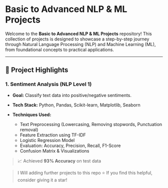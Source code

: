# Basic to Advanced NLP & ML Projects

Welcome to the **Basic to Advanced NLP & ML Projects** repository! This collection of projects is designed to showcase a step-by-step journey through Natural Language Processing (NLP) and Machine Learning (ML), from foundational concepts to practical applications.

---

## 🚀 Project Highlights

### 1. **Sentiment Analysis (NLP Level 1)**

* **Goal:** Classify text data into positive/negative sentiments.
* **Tech Stack:** Python, Pandas, Scikit-learn, Matplotlib, Seaborn
* **Techniques Used:**

  * Text Preprocessing (Lowercasing, Removing stopwords, Punctuation removal)
  * Feature Extraction using TF-IDF
  * Logistic Regression Model
  * Evaluation: Accuracy, Precision, Recall, F1-Score
  * Confusion Matrix & Visualizations

> 📈 Achieved **93% Accuracy** on test data


> I  Will adding further projects to this repo
> ⭐ If you find this helpful, consider giving it a star!
